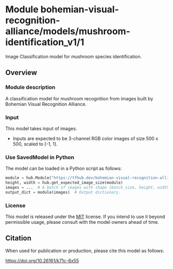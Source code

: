 # Module bohemian-visual-recognition-alliance/models/mushroom-identification_v1/1
Image Classification model for mushroom species identification.


<!-- fine-tunable: true -->
<!-- format: saved_model -->
<!-- asset-path: http://ptak.felk.cvut.cz/personal/picekluk/DanishSvampeAtlas/Inception_v4_saved_model_1.tar.gz -->
<!-- module-type: image-classification -->
<!-- network-architecture: Inception V4 -->
<!-- license: MIT -->
<!-- interactive-model-name: vision -->

## Overview


### Module description

A classification model for mushroom recognition from images built by Bohemian Visual Recognition Alliance.

### Input

This model takes input of images.

* Inputs are expected to be 3-channel RGB color images of size 500 x 500, scaled to [-1, 1].

### Use SavedModel in Python

The model can be loaded in a Python script as follows:

```python
module = hub.Module("https://tfhub.dev/bohemian-visual-recognition-alliance/models/mushroom-identification_v1/1")
height, width = hub.get_expected_image_size(module)
images = ...  # A batch of images with shape [batch_size, height, width, 3].
output_dict = module(images)  # Output dictionary.
```

### License

This model is released under the [MIT](http://ptak.felk.cvut.cz/personal/picekluk/DanishSvampeAtlas/LICENSE) license. If you intend to use it beyond permissible usage, please consult with the model owners ahead of time.


## Citation

When used for publication or production, please cite this model as follows:

https://doi.org/10.26161/k71c-6x55
